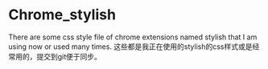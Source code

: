 # Chrome_stylish
There are some css style file  of chrome extensions named stylish that I am using now or used many times. 
这些都是我正在使用的stylish的css样式或是经常用的，提交到git便于同步。
